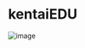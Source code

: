 # kentaiEDU
![image](https://github.com/Isaabu001/kentaiEDU/assets/141551021/436d9985-b617-4ddf-a532-608b8f995886)
